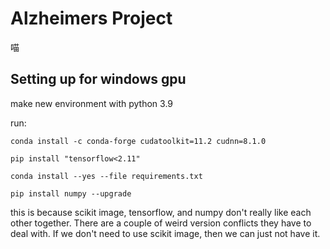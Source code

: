 # Alzheimers Project

喵

## Setting up for windows gpu

make new environment with python 3.9

run:

`conda install -c conda-forge cudatoolkit=11.2 cudnn=8.1.0`

`pip install "tensorflow<2.11" `

`conda install --yes --file requirements.txt`

`pip install numpy --upgrade`

this is because scikit image, tensorflow, and numpy don't really like each other together.
There are a couple of weird version conflicts they have to deal with. If we don't need to use
scikit image, then we can just not have it. 